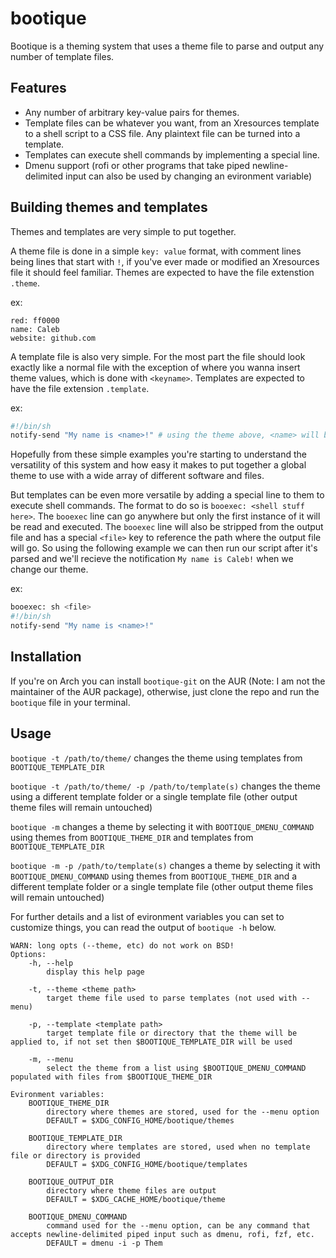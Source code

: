 # bootique

Bootique is a theming system that uses a theme file to parse and output any number of template files.

## Features
- Any number of arbitrary key-value pairs for themes.
- Template files can be whatever you want, from an Xresources template to a shell script to a CSS file. Any plaintext file can be turned into a template.
- Templates can execute shell commands by implementing a special line.
- Dmenu support (rofi or other programs that take piped newline-delimited input can also be used by changing an evironment variable)

## Building themes and templates
Themes and templates are very simple to put together.

A theme file is done in a simple `key: value` format, with comment lines being lines that start with `!`, if you've ever made or modified an Xresources file it should feel familiar. Themes are expected to have the file extenstion `.theme`.

ex:
```
red: ff0000
name: Caleb
website: github.com
```

A template file is also very simple. For the most part the file should look exactly like a normal file with the exception of where you wanna insert theme values, which is done with `<keyname>`. Templates are expected to have the file extension `.template`.

ex:
```sh
#!/bin/sh
notify-send "My name is <name>!" # using the theme above, <name> will be replaced with Caleb
```

Hopefully from these simple examples you're starting to understand the versatility of this system and how easy it makes to put together a global theme to use with a wide array of different software and files.

But templates can be even more versatile by adding a special line to them to execute shell commands. The format to do so is `booexec: <shell stuff here>`. The `booexec` line can go anywhere but only the first instance of it will be read and executed. The `booexec` line will also be stripped from the output file and has a special `<file>` key to reference the path where the output file will go. So using the following example we can then run our script after it's parsed and we'll recieve the notification `My name is Caleb!` when we change our theme.

ex:
```sh
booexec: sh <file>
#!/bin/sh
notify-send "My name is <name>!"
```

## Installation
If you're on Arch you can install `bootique-git` on the AUR (Note: I am not the maintainer of the AUR package), otherwise, just clone the repo and run the `bootique` file in your terminal.

## Usage
`bootique -t /path/to/theme/` changes the theme using templates from `BOOTIQUE_TEMPLATE_DIR`

`bootique -t /path/to/theme/ -p /path/to/template(s)` changes the theme using a different template folder or a single template file (other output theme files will remain untouched)

`bootique -m` changes a theme by selecting it with `BOOTIQUE_DMENU_COMMAND` using themes from `BOOTIQUE_THEME_DIR` and templates from `BOOTIQUE_TEMPLATE_DIR`

`bootique -m -p /path/to/template(s)` changes a theme by selecting it with `BOOTIQUE_DMENU_COMMAND` using themes from `BOOTIQUE_THEME_DIR` and a different template folder or a single template file (other output theme files will remain untouched)

For further details and a list of evironment variables you can set to customize things, you can read the output of `bootique -h` below.
```
WARN: long opts (--theme, etc) do not work on BSD!
Options:
    -h, --help
    	display this help page

    -t, --theme <theme path>
    	target theme file used to parse templates (not used with --menu)

    -p, --template <template path>
    	target template file or directory that the theme will be applied to, if not set then $BOOTIQUE_TEMPLATE_DIR will be used

    -m, --menu
    	select the theme from a list using $BOOTIQUE_DMENU_COMMAND populated with files from $BOOTIQUE_THEME_DIR

Evironment variables:
    BOOTIQUE_THEME_DIR
    	directory where themes are stored, used for the --menu option
        DEFAULT = $XDG_CONFIG_HOME/bootique/themes

    BOOTIQUE_TEMPLATE_DIR
    	directory where templates are stored, used when no template file or directory is provided
        DEFAULT = $XDG_CONFIG_HOME/bootique/templates

    BOOTIQUE_OUTPUT_DIR
    	directory where theme files are output
        DEFAULT = $XDG_CACHE_HOME/bootique/theme

    BOOTIQUE_DMENU_COMMAND
    	command used for the --menu option, can be any command that accepts newline-delimited piped input such as dmenu, rofi, fzf, etc.
        DEFAULT = dmenu -i -p Them
```
